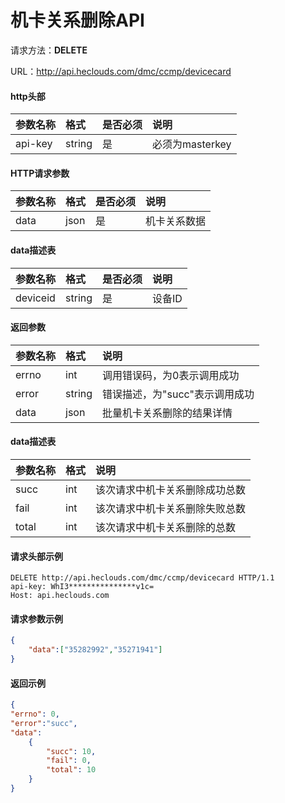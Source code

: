 # 机卡关系删除API

请求方法：**DELETE**

URL：http://api.heclouds.com/dmc/ccmp/devicecard

#### http头部
参数名称 | 格式 | 是否必须 | 说明
:- | :- | :- | :- 
api-key | string | 是 | 必须为masterkey

#### HTTP请求参数
参数名称 | 格式 | 是否必须 | 说明
:- | :- | :- | :- 
data|json|是|机卡关系数据

#### data描述表
参数名称 | 格式 | 是否必须 | 说明
:- | :- | :- | :- 
deviceid|string|是|设备ID

#### 返回参数
参数名称|格式|说明
:- | :- | :- 
errno|int|调用错误码，为0表示调用成功
error|string|错误描述，为"succ"表示调用成功
data|json|批量机卡关系删除的结果详情

#### data描述表
参数名称|格式|说明
:- | :- | :- 
succ|int|该次请求中机卡关系删除成功总数
fail|int|该次请求中机卡关系删除失败总数
total|int|该次请求中机卡关系删除的总数

#### 请求头部示例

```text
DELETE http://api.heclouds.com/dmc/ccmp/devicecard HTTP/1.1
api-key: WhI3***************v1c=
Host: api.heclouds.com
```

#### 请求参数示例
```json
{
    "data":["35282992","35271941"]
}
```


#### 返回示例
```json
{
"errno": 0,
"error":"succ",
"data":
    {
        "succ": 10,
        "fail": 0,
        "total": 10
    }
}
```